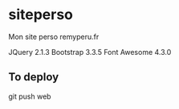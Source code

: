 # siteperso
Mon site perso remyperu.fr

JQuery 2.1.3
Bootstrap 3.3.5
Font Awesome 4.3.0

## To deploy
git push web
